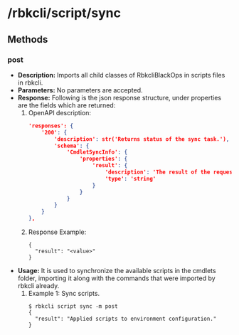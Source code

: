 # /rbkcli/script/sync
## Methods
### post
- **Description:** Imports all child classes of RbkcliBlackOps in scripts files in rbkcli.
- **Parameters:** No parameters are accepted.
- **Response:** Following is the json response structure, under properties are the fields which are returned:  
    1. OpenAPI description:
        ```json
        'responses': {
            '200': {
                'description': str('Returns status of the sync task.'),
                'schema': {
                    'CmdletSyncInfo': {
                        'properties': {
                            'result': {
                                'description': 'The result of the requested operation.',
                                'type': 'string'
                            }                                          
                        }
                    }
                }
            }
        },
        ```
    2. Response Example:
        ```
        {
          "result": "<value>"
        }
        ```
- **Usage:** It is used to synchronize the available scripts in the cmdlets folder, importing it along with the commands that were imported by rbkcli already.
    1. Example 1: Sync scripts.
        ```
        $ rbkcli script sync -m post
        {
          "result": "Applied scripts to environment configuration."
        }
        ```